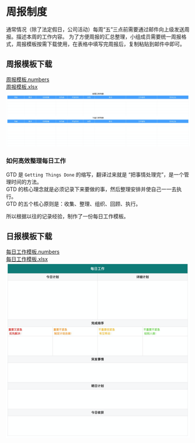 # 周报制度

通常情况（除了法定假日，公司活动）每周“五”三点前需要通过邮件向上级发送周报。描述本周的工作内容。
为了方便周报的汇总整理，小组成员需要统一周报格式，周报模板按需下载使用，在表格中填写完周报后，复制粘贴到邮件中即可。

## 周报模板下载

[周报模板.numbers](https://f2.xiyunerp.com/%E5%91%A8%E6%8A%A5%E6%A8%A1%E6%9D%BF.numbers)  
[周报模板.xlsx](https://f2.xiyunerp.com/%E5%91%A8%E6%8A%A5%E6%A8%A1%E6%9D%BF.xlsx)
![](./template/weekly.png)

### 如何高效整理每日工作

GTD 是 `Getting Things Done` 的缩写，翻译过来就是 “把事情处理完”，是一个管理时间的方法。  
GTD 的核心理念就是必须记录下来要做的事，然后整理安排并使自己一一去执行。  
GTD 的五个核心原则是：收集、整理、组织、回顾、执行。

所以根据以往的记录经验，制作了一份每日工作模板。

## 日报模板下载

[每日工作模板.numbers](https://f2.xiyunerp.com/%E6%AF%8F%E6%97%A5%E5%B7%A5%E4%BD%9C%E6%A8%A1%E6%9D%BF.numbers)  
[每日工作模板.xlsx](https://f2.xiyunerp.com/%E6%AF%8F%E6%97%A5%E5%B7%A5%E4%BD%9C%E6%A8%A1%E6%9D%BF.xlsx)  
![](./template/day.png)
